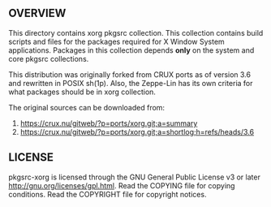 OVERVIEW
--------
This directory contains xorg pkgsrc collection.  This collection
contains build scripts and files for the packages required for X
Window System applications.  Packages in this collection depends
**only** on the system and core pkgsrc collections.

This distribution was originally forked from CRUX ports as of version
3.6 and rewritten in POSIX sh(1p).  Also, the Zeppe-Lin has its own
criteria for what packages should be in xorg collection.

The original sources can be downloaded from:
1. https://crux.nu/gitweb/?p=ports/xorg.git;a=summary
2. https://crux.nu/gitweb/?p=ports/xorg.git;a=shortlog;h=refs/heads/3.6


LICENSE
-------
pkgsrc-xorg is licensed through the GNU General Public License v3 or
later <http://gnu.org/licenses/gpl.html>.
Read the COPYING file for copying conditions.
Read the COPYRIGHT file for copyright notices.
